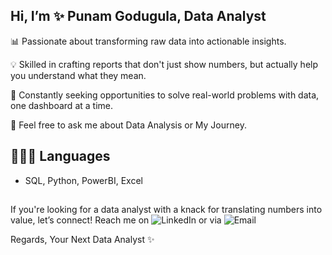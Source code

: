 ## Hi, I’m ✨ Punam Godugula, Data Analyst

📊 Passionate about transforming raw data into actionable insights.

💡 Skilled in crafting reports that don't just show numbers, but actually help you understand what they mean.

🚀 Constantly seeking opportunities to solve real-world problems with data, one dashboard at a time.

💬 Feel free to ask me about Data Analysis or My Journey.

## 👩🏻‍💻 Languages 
- SQL, Python, PowerBI, Excel

##
If you're looking for a data analyst with a knack for translating numbers into value, let’s connect! 
Reach me on ![LinkedIn](www.linkedin.com/in/punamgodugula) or via ![Email](punam.godugula3@gmail.comm)

Regards, Your Next Data Analyst ✨
